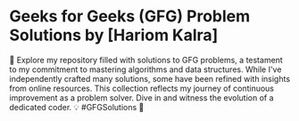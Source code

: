 # Geeks for Geeks (GFG) Problem Solutions by [Hariom Kalra]
🚀 Explore my repository filled with solutions to GFG problems, a testament to my commitment to mastering algorithms and data structures. While I've independently crafted many solutions, some have been refined with insights from online resources. This collection reflects my journey of continuous improvement as a problem solver. Dive in and witness the evolution of a dedicated coder. 💡 #GFGSolutions 💪
